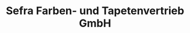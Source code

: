 ---
title: "Sefra Farben- und Tapetenvertrieb GmbH"
url: /korneuburg/sefra-farben-und-tapetenvertrieb-gmbh/
shop: Farben
---